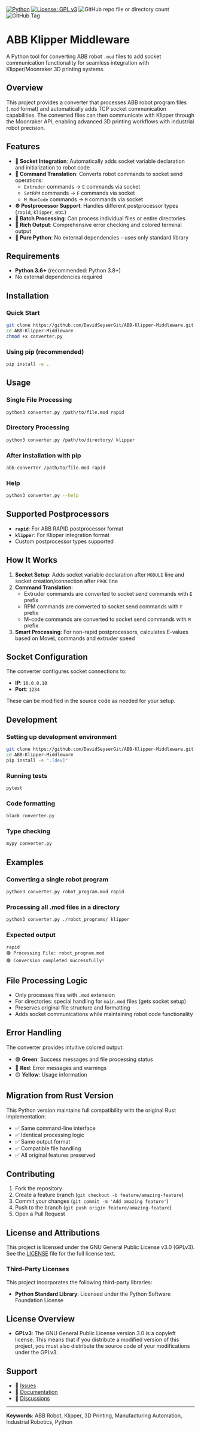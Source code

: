 [![Python](https://img.shields.io/badge/python-3.6+-blue.svg)](https://www.python.org/downloads/) [![License: GPL v3](https://img.shields.io/badge/License-GPLv3-blue.svg)](https://www.gnu.org/licenses/gpl-3.0) ![GitHub repo file or directory count](https://img.shields.io/github/directory-file-count/DavidSeyserGit/ABB-Klipper-Middleware?style=flat) ![GitHub Tag](https://img.shields.io/github/v/tag/DavidSeyserGit/ABB-Klipper-Middleware)

# ABB Klipper Middleware

A Python tool for converting ABB robot `.mod` files to add socket communication functionality for seamless integration with Klipper/Moonraker 3D printing systems.

## Overview

This project provides a converter that processes ABB robot program files (`.mod` format) and automatically adds TCP socket communication capabilities. The converted files can then communicate with Klipper through the Moonraker API, enabling advanced 3D printing workflows with industrial robot precision.

## Features

- **🔌 Socket Integration**: Automatically adds socket variable declaration and initialization to robot code
- **📡 Command Translation**: Converts robot commands to socket send operations:
  - `Extruder` commands → `E` commands via socket
  - `SetRPM` commands → `F` commands via socket  
  - `M_RunCode` commands → `M` commands via socket
- **⚙️ Postprocessor Support**: Handles different postprocessor types (`rapid`, `klipper`, etc.)
- **📁 Batch Processing**: Can process individual files or entire directories
- **🎨 Rich Output**: Comprehensive error checking and colored terminal output
- **🐍 Pure Python**: No external dependencies - uses only standard library

## Requirements

- **Python 3.6+** (recommended: Python 3.8+)
- No external dependencies required

## Installation

### Quick Start
```bash
git clone https://github.com/DavidSeyserGit/ABB-Klipper-Middleware.git
cd ABB-Klipper-Middleware
chmod +x converter.py
```

### Using pip (recommended)
```bash
pip install -e .
```

## Usage

### Single File Processing
```bash
python3 converter.py /path/to/file.mod rapid
```

### Directory Processing
```bash
python3 converter.py /path/to/directory/ klipper
```

### After installation with pip
```bash
abb-converter /path/to/file.mod rapid
```

### Help
```bash
python3 converter.py --help
```

## Supported Postprocessors

- **`rapid`**: For ABB RAPID postprocessor format
- **`klipper`**: For Klipper integration format
- Custom postprocessor types supported

## How It Works

1. **Socket Setup**: Adds socket variable declaration after `MODULE` line and socket creation/connection after `PROC` line
2. **Command Translation**:
   - Extruder commands are converted to socket send commands with `E` prefix
   - RPM commands are converted to socket send commands with `F` prefix
   - M-code commands are converted to socket send commands with `M` prefix
3. **Smart Processing**: For non-rapid postprocessors, calculates E-values based on MoveL commands and extruder speed

## Socket Configuration

The converter configures socket connections to:
- **IP**: `10.0.0.10`
- **Port**: `1234`

These can be modified in the source code as needed for your setup.

## Development

### Setting up development environment
```bash
git clone https://github.com/DavidSeyserGit/ABB-Klipper-Middleware.git
cd ABB-Klipper-Middleware
pip install -e ".[dev]"
```

### Running tests
```bash
pytest
```

### Code formatting
```bash
black converter.py
```

### Type checking
```bash
mypy converter.py
```

## Examples

### Converting a single robot program
```bash
python3 converter.py robot_program.mod rapid
```

### Processing all .mod files in a directory
```bash
python3 converter.py ./robot_programs/ klipper
```

### Expected output
```
rapid
🟢 Processing File: robot_program.mod
🟢 Conversion completed successfully!
```

## File Processing Logic

- Only processes files with `.mod` extension
- For directories: special handling for `main.mod` files (gets socket setup)
- Preserves original file structure and formatting
- Adds socket communications while maintaining robot code functionality

## Error Handling

The converter provides intuitive colored output:
- 🟢 **Green**: Success messages and file processing status
- 🔴 **Red**: Error messages and warnings
- 🟡 **Yellow**: Usage information

## Migration from Rust Version

This Python version maintains full compatibility with the original Rust implementation:
- ✅ Same command-line interface
- ✅ Identical processing logic
- ✅ Same output format
- ✅ Compatible file handling
- ✅ All original features preserved

## Contributing

1. Fork the repository
2. Create a feature branch (`git checkout -b feature/amazing-feature`)
3. Commit your changes (`git commit -m 'Add amazing feature'`)
4. Push to the branch (`git push origin feature/amazing-feature`)
5. Open a Pull Request

## License and Attributions

This project is licensed under the GNU General Public License v3.0 (GPLv3). See the [LICENSE](LICENSE) file for the full license text.

### Third-Party Licenses

This project incorporates the following third-party libraries:

- **Python Standard Library**: Licensed under the Python Software Foundation License

## License Overview

- **GPLv3**: The GNU General Public License version 3.0 is a copyleft license. This means that if you distribute a modified version of this project, you must also distribute the source code of your modifications under the GPLv3.

## Support

- 📁 [Issues](https://github.com/DavidSeyserGit/ABB-Klipper-Middleware/issues)
- 📖 [Documentation](https://github.com/DavidSeyserGit/ABB-Klipper-Middleware)
- 💬 [Discussions](https://github.com/DavidSeyserGit/ABB-Klipper-Middleware/discussions)

---

**Keywords**: ABB Robot, Klipper, 3D Printing, Manufacturing Automation, Industrial Robotics, Python